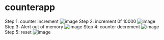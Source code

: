 # counterapp
Step 1: counter increment
![image](https://github.com/grishi09/counterapp/assets/159860959/a1c96602-195a-4c21-9ab1-cf1cd59c7382)
Step 2: increment 0f 10000
![image](https://github.com/grishi09/counterapp/assets/159860959/7c14a1b5-f513-416e-8e7f-f73db9dc08e7)
Step 3: Alert out of memory 
![image](https://github.com/grishi09/counterapp/assets/159860959/a1caa2d0-304c-4701-a08a-3a671fa32199)
Step 4: counter decrement
![image](https://github.com/grishi09/counterapp/assets/159860959/6ab3b72b-30ce-4691-85d2-3f8c8a417f99)
Step 5: reset
![image](https://github.com/grishi09/counterapp/assets/159860959/987ce579-73bb-4643-b662-37b6c2fe40e7)




